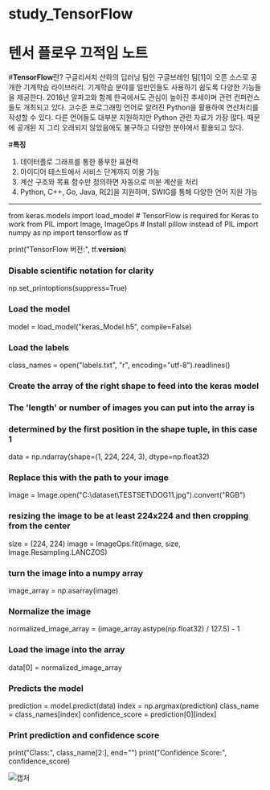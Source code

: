 # study_TensorFlow
# 텐서 플로우 끄적임 노트

#**TensorFlow**란?
구글리서치 산하의 딥러닝 팀인 구글브레인 팀[1]이 오픈 소스로 공개한 기계학습 라이브러리. 기계학습 분야를 일반인들도 사용하기 쉽도록 다양한 기능들을 제공한다. 2016년 알파고와 함께 한국에서도 관심이 높아진 추세이며 관련 컨퍼런스들도 개최되고 있다.
고수준 프로그래밍 언어로 알려진 Python을 활용하여 연산처리를 작성할 수 있다. 다른 언어들도 대부분 지원하지만 Python 관련 자료가 가장 많다. 때문에 공개된 지 그리 오래되지 않았음에도 불구하고 다양한 분야에서 활용되고 있다.

#**특징**
1. 데이터플로 그래프를 통한 풍부한 표현력
2. 아이디어 테스트에서 서비스 단계까지 이용 가능
3. 계산 구조와 목표 함수만 정의하면 자동으로 미분 계산을 처리
4. Python, C++, Go, Java, R[2]을 지원하며, SWIG를 통해 다양한 언어 지원 가능



------------------------------------------------------------------------------------------
from keras.models import load_model  # TensorFlow is required for Keras to work
from PIL import Image, ImageOps  # Install pillow instead of PIL
import numpy as np
import tensorflow as tf

print("TensorFlow 버전:", tf.__version__)

### Disable scientific notation for clarity
np.set_printoptions(suppress=True)

### Load the model
model = load_model("keras_Model.h5", compile=False)

### Load the labels
class_names = open("labels.txt", "r", encoding="utf-8").readlines()

### Create the array of the right shape to feed into the keras model
### The 'length' or number of images you can put into the array is
### determined by the first position in the shape tuple, in this case 1
data = np.ndarray(shape=(1, 224, 224, 3), dtype=np.float32)

### Replace this with the path to your image
image = Image.open("C:\dataset\TESTSET\DOG11.jpg").convert("RGB")

### resizing the image to be at least 224x224 and then cropping from the center
size = (224, 224)
image = ImageOps.fit(image, size, Image.Resampling.LANCZOS)

### turn the image into a numpy array
image_array = np.asarray(image)

### Normalize the image
normalized_image_array = (image_array.astype(np.float32) / 127.5) - 1

### Load the image into the array
data[0] = normalized_image_array

### Predicts the model
prediction = model.predict(data)
index = np.argmax(prediction)
class_name = class_names[index]
confidence_score = prediction[0][index]

### Print prediction and confidence score
print("Class:", class_name[2:], end="")
print("Confidence Score:", confidence_score)

![캡처](https://github.com/IAMYUTAEYANG/study_TensorFlow/assets/165633233/eef2cff8-614a-460a-a2db-6deea1da141b)

